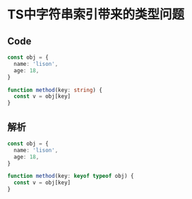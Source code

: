 # TS中字符串索引带来的类型问题

## Code

```ts
const obj = {
  name: 'lison',
  age: 18,
}

function method(key: string) {
  const v = obj[key]
}
```

## 解析

```ts
const obj = {
  name: 'lison',
  age: 18,
}

function method(key: keyof typeof obj) {
  const v = obj[key]
}
```